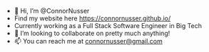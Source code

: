 - 👋 Hi, I’m @ConnorNusser
- Find my website here https://connornusser.github.io/
- Currently working as a Full Stack Software Engineer in Big Tech 
- 💞️ I’m looking to collaborate on pretty much anything! 
- 📫 You can reach me at connornusser@gmail.com

<!---
ConnorNusser/ConnorNusser is a ✨ special ✨ repository because its `README.md` (this file) appears on your GitHub profile.
You can click the Preview link to take a look at your changes.
--->
